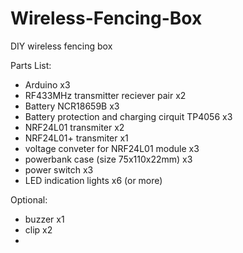 # Wireless-Fencing-Box
DIY wireless fencing box 


Parts List:

- Arduino x3
- RF433MHz transmitter reciever pair x2
- Battery NCR18659B x3
- Battery protection and charging cirquit TP4056 x3
- NRF24L01 transmiter x2
- NRF24L01+ transmiter x1
- voltage conveter for NRF24L01 module x3
- powerbank case (size 75x110x22mm) x3
- power switch x3
- LED indication lights x6 (or more)

Optional:

- buzzer  x1
- clip x2
- 
